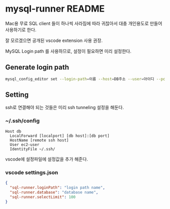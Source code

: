 # mysql-runner README

Mac용 무료 SQL client 들이 하나씩 사라짐에 따라 귀찮아서 대충 개인용도로 만들어 사용하기로 한다.

잘 모르겠으면 공개된 vscode extension 사용 권장.

MySQL Login path 를 사용하므로, 설정이 필요하면 미리 설정한다.

## Generate login path
```bash
mysql_config_editor set --login-path=이름 --host=DB주소 --user=아이디 --port=포트 --password
```

## Setting
ssh로 연결해야 되는 것들은 미리 ssh tunneling 설정을 해둔다.
### ~/.ssh/config
```
Host db
  LocalForward [localport] [db host]:[db port]
  HostName [remote ssh host]
  User ec2-user
  IdentityFile ~/.ssh/
```

vscode에 설정파일에 설정값을 추가 해준다.
### vscode settings.json
```json
{
  "sql-runner.loginPath": "login path name",
  "sql-runner.database": "database name",
  "sql-runner.selectLimit": 100
}
```
